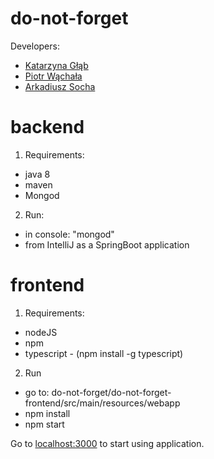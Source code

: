 # do-not-forget
Developers:
* [Katarzyna Głąb](https://github.com/CharlieBr)
* [Piotr Wąchała](https://github.com/wachala)
* [Arkadiusz Socha](https://github.com/sochArkadiusz)

# backend

1. Requirements:
  * java 8
  * maven
  * Mongod
  
2. Run:
  * in console: "mongod"
  * from IntelliJ as a SpringBoot application
  
# frontend
1. Requirements:
* nodeJS
* npm
* typescript - (npm install -g typescript)

2. Run
* go to: do-not-forget/do-not-forget-frontend/src/main/resources/webapp
* npm install
* npm start


Go to [localhost:3000](localhost:3000) to start using application.